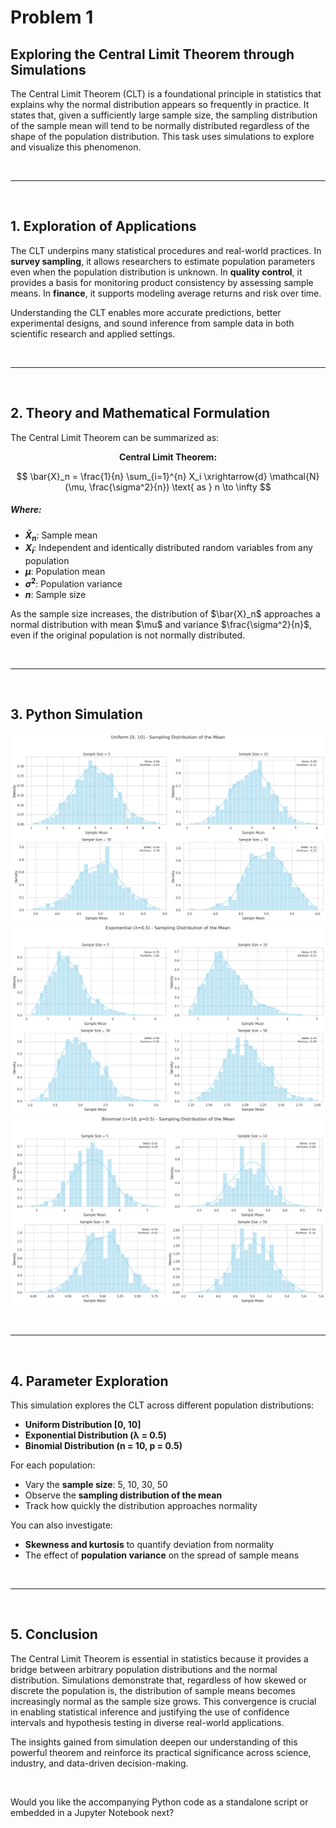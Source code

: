 # Problem 1

## Exploring the Central Limit Theorem through Simulations

The Central Limit Theorem (CLT) is a foundational principle in statistics that explains why the normal distribution appears so frequently in practice. It states that, given a sufficiently large sample size, the sampling distribution of the sample mean will tend to be normally distributed regardless of the shape of the population distribution. This task uses simulations to explore and visualize this phenomenon.

<br><hr><br>

## 1. Exploration of Applications

The CLT underpins many statistical procedures and real-world practices. In **survey sampling**, it allows researchers to estimate population parameters even when the population distribution is unknown. In **quality control**, it provides a basis for monitoring product consistency by assessing sample means. In **finance**, it supports modeling average returns and risk over time.

Understanding the CLT enables more accurate predictions, better experimental designs, and sound inference from sample data in both scientific research and applied settings.

<br><hr><br>

## 2. Theory and Mathematical Formulation

The Central Limit Theorem can be summarized as:

<center><strong>Central Limit Theorem:</strong></center>

$$
\bar{X}_n = \frac{1}{n} \sum_{i=1}^{n} X_i \xrightarrow{d} \mathcal{N}(\mu, \frac{\sigma^2}{n}) \text{ as } n \to \infty
$$

##### Where:

- **$\bar{X}_n$**: Sample mean  
- **$X_i$**: Independent and identically distributed random variables from any population  
- **$\mu$**: Population mean  
- **$\sigma^2$**: Population variance  
- **$n$**: Sample size  

As the sample size increases, the distribution of \$\bar{X}\_n\$ approaches a normal distribution with mean \$\mu\$ and variance \$\frac{\sigma^2}{n}\$, even if the original population is not normally distributed.

<br><hr><br>

## 3. Python Simulation

<img src="https://raw.githubusercontent.com/elidavidsia/Physics-Lab/refs/heads/main/docs/1%20Physics/6%20Statistics/Problem1a.png">
<img src="https://raw.githubusercontent.com/elidavidsia/Physics-Lab/refs/heads/main/docs/1%20Physics/6%20Statistics/Problem1b.png">
<img src="https://raw.githubusercontent.com/elidavidsia/Physics-Lab/refs/heads/main/docs/1%20Physics/6%20Statistics/Problem1c.png">

<br><hr><br>

## 4. Parameter Exploration

This simulation explores the CLT across different population distributions:

* **Uniform Distribution \[0, 10]**
* **Exponential Distribution (λ = 0.5)**
* **Binomial Distribution (n = 10, p = 0.5)**

For each population:

* Vary the **sample size**: 5, 10, 30, 50
* Observe the **sampling distribution of the mean**
* Track how quickly the distribution approaches normality

You can also investigate:

* **Skewness and kurtosis** to quantify deviation from normality
* The effect of **population variance** on the spread of sample means

<br><hr><br>

## 5. Conclusion

The Central Limit Theorem is essential in statistics because it provides a bridge between arbitrary population distributions and the normal distribution. Simulations demonstrate that, regardless of how skewed or discrete the population is, the distribution of sample means becomes increasingly normal as the sample size grows. This convergence is crucial in enabling statistical inference and justifying the use of confidence intervals and hypothesis testing in diverse real-world applications.

The insights gained from simulation deepen our understanding of this powerful theorem and reinforce its practical significance across science, industry, and data-driven decision-making.

<br>

Would you like the accompanying Python code as a standalone script or embedded in a Jupyter Notebook next?
